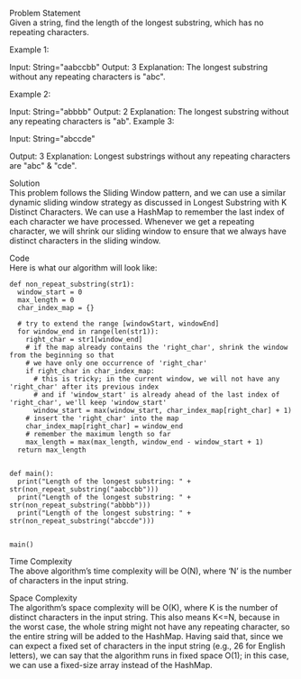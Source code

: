 Problem Statement \
Given a string, find the length of the longest substring, which has no repeating characters.

Example 1:

Input: String="aabccbb"
Output: 3
Explanation: The longest substring without any repeating characters is "abc".

Example 2:

Input: String="abbbb"
Output: 2
Explanation: The longest substring without any repeating characters is "ab".
Example 3:

Input: String="abccde"

Output: 3
Explanation: Longest substrings without any repeating characters are "abc" & "cde".

Solution \
This problem follows the Sliding Window pattern, and we can use a similar dynamic sliding window strategy as discussed in Longest Substring with K Distinct Characters. We can use a HashMap to remember the last index of each character we have processed. Whenever we get a repeating character, we will shrink our sliding window to ensure that we always have distinct characters in the sliding window.

Code \
Here is what our algorithm will look like:

```
def non_repeat_substring(str1):
  window_start = 0
  max_length = 0
  char_index_map = {}

  # try to extend the range [windowStart, windowEnd]
  for window_end in range(len(str1)):
    right_char = str1[window_end]
    # if the map already contains the 'right_char', shrink the window from the beginning so that
    # we have only one occurrence of 'right_char'
    if right_char in char_index_map:
      # this is tricky; in the current window, we will not have any 'right_char' after its previous index
      # and if 'window_start' is already ahead of the last index of 'right_char', we'll keep 'window_start'
      window_start = max(window_start, char_index_map[right_char] + 1)
    # insert the 'right_char' into the map
    char_index_map[right_char] = window_end
    # remember the maximum length so far
    max_length = max(max_length, window_end - window_start + 1)
  return max_length


def main():
  print("Length of the longest substring: " + str(non_repeat_substring("aabccbb")))
  print("Length of the longest substring: " + str(non_repeat_substring("abbbb")))
  print("Length of the longest substring: " + str(non_repeat_substring("abccde")))


main()
```

Time Complexity \
The above algorithm’s time complexity will be O(N), where ‘N’ is the number of characters in the input string.

Space Complexity \
The algorithm’s space complexity will be O(K), where K is the number of distinct characters in the input string. This also means K<=N, because in the worst case, the whole string might not have any repeating character, so the entire string will be added to the HashMap. Having said that, since we can expect a fixed set of characters in the input string (e.g., 26 for English letters), we can say that the algorithm runs in fixed space O(1); in this case, we can use a fixed-size array instead of the HashMap.